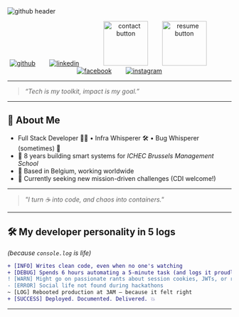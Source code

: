 <img src="https://raw.github.com/qveys/qveys/master/images/header.svg" alt="github header"/>

<p align="center">
  <a href="https://github.com/qveys" target="_blank" style="cursor: pointer;"><img src="https://raw.github.com/qveys/qveys/master/images/github.svg" alt="github"/></a>
  &nbsp;&nbsp;&nbsp;&nbsp;&nbsp;&nbsp;
  <a href="https://linkedin.com/in/qveys" target="_blank" style="cursor: pointer;"><img src="https://raw.github.com/qveys/qveys/master/images/linkedin.svg" alt="linkedin"/></a>
  &nbsp;&nbsp;&nbsp;&nbsp;&nbsp;&nbsp;&nbsp;&nbsp;&nbsp;&nbsp;&nbsp;&nbsp;
  <a href="mailto:contact@quentinveys.be" target="_blank" style="cursor: pointer;"><img width="100px" src="https://raw.github.com/qveys/qveys/master/images/contact.svg" alt="contact button"/></a>
  &nbsp;&nbsp;&nbsp;&nbsp;&nbsp;&nbsp;
  <a href="https://raw.github.com/qveys/portfolio/master/public/resume.pdf" target="_blank" style="cursor: pointer;"><img width="100px" src="https://raw.github.com/qveys/qveys/master/images/resume.svg" alt="resume button"/></a>
  &nbsp;&nbsp;&nbsp;&nbsp;&nbsp;&nbsp;&nbsp;&nbsp;&nbsp;&nbsp;&nbsp;&nbsp;
  <a href="https://facebook.com/qveys" target="_blank" style="cursor: pointer;"><img src="https://raw.github.com/qveys/qveys/master/images/facebook.svg" alt="facebook"/></a>
  &nbsp;&nbsp;&nbsp;&nbsp;&nbsp;&nbsp;
  <a href="https://instagram.com/qveys" target="_blank" style="cursor: pointer;"><img src="https://raw.github.com/qveys/qveys/master/images/instagram.svg" alt="instagram"/></a>
</p>

---

> _“Tech is my toolkit, impact is my goal.”_

---

## 🚀 About Me

- Full Stack Developer 🧑‍💻 • Infra Whisperer 🛠 • Bug Whisperer (sometimes) 🐞
- 💼 8 years building smart systems for *ICHEC Brussels Management School*
- 📍 Based in Belgium, working worldwide
- 🚀 Currently seeking new mission-driven challenges (CDI welcome!)

---

> _"I turn ☕ into code, and chaos into containers."_

---

## 🛠️ My developer personality in 5 logs 
*(because `console.log` is life)*

```diff
+ [INFO] Writes clean code, even when no one's watching
+ [DEBUG] Spends 6 hours automating a 5-minute task (and logs it proudly)
! [WARN] Might go on passionate rants about session cookies, JWTs, or reverse proxies
- [ERROR] Social life not found during hackathons
~ [LOG] Rebooted production at 3AM — because it felt right
+ [SUCCESS] Deployed. Documented. Delivered. 💥
```

---
